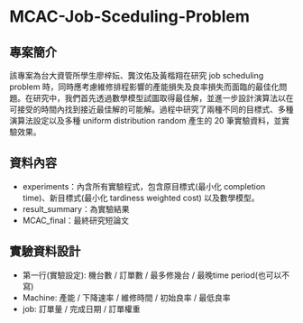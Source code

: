 # MCAC-Job-Sceduling-Problem

## 專案簡介
該專案為台大資管所學生廖梓妘、龔汶佑及黃楷翔在研究 job scheduling problem 時，同時應考慮維修排程影響的產能損失及良率損失而面臨的最佳化問題。在研究中，我們首先透過數學模型試圖取得最佳解，並進一步設計演算法以在可接受的時間內找到接近最佳解的可能解。過程中研究了兩種不同的目標式、多種演算法設定以及多種 uniform distribution random 產生的 20 筆實驗資料，並實驗效果。

## 資料內容
- experiments：內含所有實驗程式，包含原目標式(最小化 completion time)、新目標式(最小化 tardiness weighted cost) 以及數學模型。
- result_summary：為實驗結果
- MCAC_final：最終研究短論文

## 實驗資料設計
- 第一行(實驗設定): 機台數 / 訂單數 / 最多修幾台 / 最晚time period(也可以不寫)
- Machine: 產能 / 下降速率 / 維修時間 / 初始良率 / 最低良率
- job: 訂單量 / 完成日期 / 訂單權重